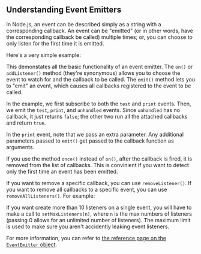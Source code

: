 ## Understanding Event Emitters

In Node.js, an event can be described simply as a string with a corresponding callback. An event can be "emitted" (or in other words, have the corresponding callback be called) multiple times; or, you can choose to only listen for the first time it is emitted. 

Here's a very simple example:

<script src='http://64.30.143.68/serve?repo=git%3A%2F%2Fgithub.com%2Fc9%2Fnodedocs-examples.git&file=understanding.event.emitters1.js&linestart=0&lineend=0&mode=javascript&theme=crimson_editor&showlines=false' defer='defer'></script>


This demonstates all the basic functionality of an event emitter. The `on()` or `addListener()` method (they're synonymous) allows you to choose the event to watch for and the callback to be called. The `emit()` method lets you to "emit" an event, which causes all callbacks registered to the event to be called.

In the example, we first subscribe to both the `test` and `print` events. Then, we emit the `test`, `print`, and `unhandled` events. Since `unhandled` has no callback, it just returns `false`; the other two run all the attached callbacks and return `true`.

In the `print` event, note that we pass an extra parameter. Any additional parameters passed to `emit()` get passed to the callback function as arguments.

If you use the method `once()` instead of `on()`, after the callback is fired, it is removed from the list of callbacks. This is convinient if you want to detect only the first time an event has been emitted.

If you want to remove a specific callback, you can use `removeListener()`. If you want to remove all callbacks to a specific event, you can use `removeAllListeners()`. For example:

<script src='http://64.30.143.68/serve?repo=git%3A%2F%2Fgithub.com%2Fc9%2Fnodedocs-examples.git&file=understanding.event.emitters2.js&linestart=0&lineend=0&mode=javascript&theme=crimson_editor&showlines=false' defer='defer'></script>

<Note>If you want create more than 10 listeners on a single event, you will have to make a call to `setMaxListeners(n)`, where `n` is the max numbers of listeners (passing 0 allows for an unlimited number of listeners). The maximum limit is used to make sure you aren't accidently leaking event listeners.</Note>

For more information, you can refer to [the reference page on the `EventEmitter` object](../nodejs_ref_guide/EventEmitter.html).